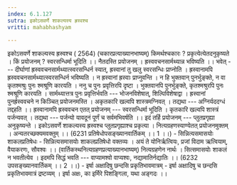 ```yaml
---
index: 6.1.127
sutra: इकोऽसवर्णे शाकल्यस्य ह्रस्वश्च
vritti: mahabhashyam

---
```

 इकोऽसवर्णे शाकल्यस्य ह्रस्वश्च ( 2564) (चकारप्रत्याख्यानभाष्यम्) किमर्थश्चकारः ? प्रकृत्येत्येतदनुकृष्यते । किं प्रयोजनम् ? स्वरसन्धिर्मा भूदिति ।। नैतदस्ति प्रयोजनम् । ह्रस्ववचनसार्मथ्यान्न भविष्यति ।। भवेत् --- दीर्घाणां ह्रस्ववचनसार्मथ्यात्स्वरसन्धिर्न स्यात्, ह्रस्वानां तु खलु स्वरसन्धिः प्राप्नोति । ह्रस्वानामपि ह्रस्ववचनसार्मथ्यात्स्वरसन्धिर्न भविष्यति । न ह्रस्वानां ह्रस्वाः प्राप्नुवन्ति । न हि भुक्तवान् पुनर्भुङ्क्ते, न वा कृतश्मश्रुः पुनः श्मश्रूणि कारयति । ननु च पुनः प्रवृत्तिरपि दृष्टा । भुक्तवानपि पुनर्भुङ्क्ते, कृतश्मश्रुरपि पुनः श्मश्रूणि कारयति । सार्मथ्यात्तत्र पुनः प्रवृत्तिर्भवति --- भोजनविशेषात्, शिल्पिविशेषाद्वा । ह्रस्वानां पुनर्ह्रस्ववचने न किञ्चित् प्रयोजनमस्ति । अकृतकारि खल्वपि शास्त्रमग्निवत् । तद्यथा --- अग्निर्यददग्धं तद्दहति ।। ह्रस्वानामपि ह्रस्ववचन एतत् प्रयोजनम् --- स्वरसन्धिर्मा भूदिति । कृतकारि खल्वपि शास्त्रं पर्जन्यवत् । तद्यथा --- पर्जन्यो यावदूनं पूर्णं च सर्वमभिवर्षति ।। इदं तर्हि प्रयोजनम् --- प्लुतप्रगृह्या अनुकृष्यन्ते । इकोऽसवर्णे शाकल्यस्य ह्रस्वश्च प्लुतप्रगृह्याश्च प्रकृत्या । नित्यग्रहणस्याण्येतत् प्रयोजनमुक्तम् । अन्यतरच्छक्यमवक्तुम् ।। (6231 प्रतिषेधोपसङ्ख्यानवार्तिकम् ।। 1 ।।) - सिन्नित्यसमासयोः शाकलप्रतिषेधः - सिन्नित्यसमासयोः शाकलप्रतिषेधो वक्तव्यः । अयं ते योनिर्ऋत्वियः, प्रजां विदाम ऋत्वियाम्, वैयाकरणः, सौवश्वः ।। (वार्तिकस्थनित्यग्रहणप्रत्याख्यानभाष्यम्) नित्यग्रहणेन नार्थः । सित्समासयोः शाकलं न भवतीत्येव । इदमपि सिद्धं भवति --- वाप्यामश्वो वाप्यश्वः, नद्यामातिर्नद्यातिः ।। (6232 उपसङ्ख्यानवार्तिकम् ।। 2 ।।) - इर्षा अक्षादिषु छन्दसि प्रकृतिभावमात्रम् - इर्षा अक्षादिषु च छन्दसि प्रकृतिभावमात्रं द्रष्टव्यम् । इर्षा अक्षः, का इर्मिरे पिशङि्गला, यथा अङ्गदः ।। 